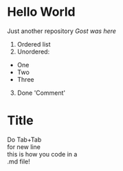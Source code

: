 # Hello World
Just another repository
_Gost was here_
1. Ordered list
2. Unordered:
  * One
  * Two
  * Three
3. Done
'Comment'   
# Title
Do Tab+Tab    
for new line    
this is how you code in a   
.md file!
